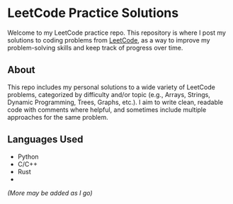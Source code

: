 # LeetCode Practice Solutions

Welcome to my LeetCode practice repo. This repository is where I post my solutions to coding problems from [LeetCode](https://leetcode.com/), as a way to improve my problem-solving skills and keep track of progress over time.

## About

This repo includes my personal solutions to a wide variety of LeetCode problems, categorized by difficulty and/or topic (e.g., Arrays, Strings, Dynamic Programming, Trees, Graphs, etc.). I aim to write clean, readable code with comments where helpful, and sometimes include multiple approaches for the same problem.

## Languages Used

- Python
- C/C++
- Rust
-
*(More may be added as I go)*

